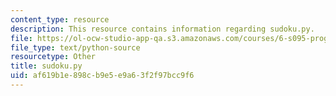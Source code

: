 ```yaml
---
content_type: resource
description: This resource contains information regarding sudoku.py.
file: https://ol-ocw-studio-app-qa.s3.amazonaws.com/courses/6-s095-programming-for-the-puzzled-january-iap-2018/af619b1e898cb9e5e9a63f2f97bcc9f6_sudoku.py
file_type: text/python-source
resourcetype: Other
title: sudoku.py
uid: af619b1e-898c-b9e5-e9a6-3f2f97bcc9f6
---
```

